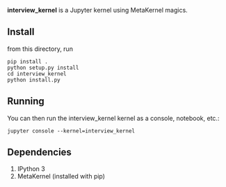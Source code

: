 **interview_kernel** is a Jupyter kernel using MetaKernel magics.

## Install

from this directory, run 
```shell
pip install .
python setup.py install
cd interview_kernel
python install.py
```

## Running

You can then run the interview_kernel kernel as a console, notebook, etc.:

```shell
jupyter console --kernel=interview_kernel
```

## Dependencies

1. IPython 3
1. MetaKernel (installed with pip)
